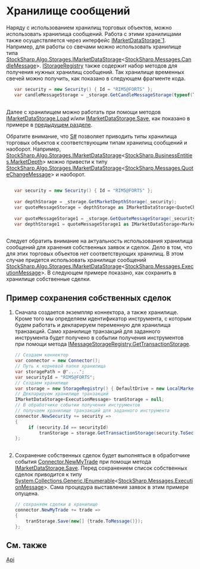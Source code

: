 # Хранилище сообщений

Наряду с использованием хранилищ торговых объектов, можно использовать хранилища сообщений. Работа с этими хранилищами также осуществляется через интерфейс [IMarketDataStorage\`1](xref:StockSharp.Algo.Storages.IMarketDataStorage`1). Например, для работы со свечами можно использовать хранилище типа [StockSharp.Algo.Storages.IMarketDataStorage](xref:StockSharp.Algo.Storages.IMarketDataStorage)\<[StockSharp.Messages.CandleMessage](xref:StockSharp.Messages.CandleMessage)\>. [IStorageRegistry](xref:StockSharp.Algo.Storages.IStorageRegistry) также содержит набор методов для получения нужных хранилищ сообщений. Так хранилище временных свечей можно получить, как показано в следующем фрагменте кода. 

```cs
   var security = new Security() { Id = "RIM5@FORTS" };
   var candleMessageStorage = _storage.GetCandleMessageStorage(typeof(TimeFrameCandleMessage), security, TimeSpan.FromMinutes(1));
	
```

Далее с хранилищем можно работать при помощи методов [IMarketDataStorage.Load](xref:StockSharp.Algo.Storages.IMarketDataStorage.Load(System.DateTime)) и\/или [IMarketDataStorage.Save](xref:StockSharp.Algo.Storages.IMarketDataStorage.Save(System.Collections.Generic.IEnumerable{StockSharp.Messages.Message})), как показано в примере в [предыдущем разделе](StoragesApi.md). 

Обратите внимание, что [S\#](StockSharpAbout.md) позволяет приводить типы хранилища торговых объектов к соответствующим типам хранилищ сообщений и наоборот. Например, [StockSharp.Algo.Storages.IMarketDataStorage](xref:StockSharp.Algo.Storages.IMarketDataStorage)\<[StockSharp.BusinessEntities.MarketDepth](xref:StockSharp.BusinessEntities.MarketDepth)\> можно привести к типу [StockSharp.Algo.Storages.IMarketDataStorage](xref:StockSharp.Algo.Storages.IMarketDataStorage)\<[StockSharp.Messages.QuoteChangeMessage](xref:StockSharp.Messages.QuoteChangeMessage)\> и наоборот. 

```cs
	
   var security = new Security() { Id = "RIM5@FORTS" };
   
   var depthStorage = _storage.GetMarketDepthStorage(_security);
   var quoteMessageStorage = depthStorage as IMarketDataStorage<QuoteChangeMessage>;
   
   var quoteMessageStorage1 = _storage.GetQuoteMessageStorage(_security);
   var depthStorage1 = quoteMessageStorage1 as IMarketDataStorage<MarketDepth>;
	
```

Следует обратить внимание на актуальность использования хранилища сообщений для хранения собственных заявок и сделок. Дело в том, что для этих торговых объектов нет соответствующих хранилищ. В этом случае придется использовать хранилище сообщений [StockSharp.Algo.Storages.IMarketDataStorage](xref:StockSharp.Algo.Storages.IMarketDataStorage)\<[StockSharp.Messages.ExecutionMessage](xref:StockSharp.Messages.ExecutionMessage)\>. В следующем примере показано, как сохранить в хранилище собственные сделки. 

## Пример сохранения собственных сделок

1. Сначала создается экземпляр коннектора, а также хранилище. Кроме того мы определяем идентификатор инструмента, с которым будем работать и декларируем переменную для хранилища транзакций. Само хранилище транзакций для заданного инструмента будет получено в событии получения инструментов при помощи метода [IMessageStorageRegistry.GetTransactionStorage](xref:StockSharp.Algo.Storages.IMessageStorageRegistry.GetTransactionStorage(StockSharp.Messages.SecurityId,StockSharp.Algo.Storages.IMarketDataDrive,StockSharp.Algo.Storages.StorageFormats)). 

   ```cs
   // Создаем коннектор
   var connector = new Connector();
   // Путь к корневой папке хранилища
   var storagePath = @"....";
   var securityId = "RIM5@FORTS";
   // Создаем хранилище
   var storage = new StorageRegistry() { DefaultDrive = new LocalMarketDataDrive(storagePath) };
   // Декларируем хранилище транзакций
   IMarketDataStorage<ExecutionMessage> tranStorage = null;
   // В обработчике событии получения инструментов
   // получаем хранилище транзакций для заданного инструмента
   connector.NewSecurity += security =>
   {
   		if (security.Id == securityId)
   			tranStorage = storage.GetTransactionStorage(security.ToSecurityId());
   };
    
   ```
2. Сохранение собственных сделок будет выполняться в обработчике события [Connector.NewMyTrade](xref:StockSharp.Algo.Connector.NewMyTrade) при помощи метода [IMarketDataStorage.Save](xref:StockSharp.Algo.Storages.IMarketDataStorage.Save(System.Collections.Generic.IEnumerable{StockSharp.Messages.Message})). Перед сохранением список собственных сделок приводится к типу [System.Collections.Generic.IEnumerable](xref:System.Collections.Generic.IEnumerable)\<[StockSharp.Messages.ExecutionMessage](xref:StockSharp.Messages.ExecutionMessage)\>. Сама процедура выставления заявок в этим примере опущена. 

   ```cs
   // сохраняем сделки в хранилище
   connector.NewMyTrade += trade =>
   {
       tranStorage.Save(new[] {trade.ToMessage()});
   };
   ```

## См. также

[Api](StoragesApi.md)
